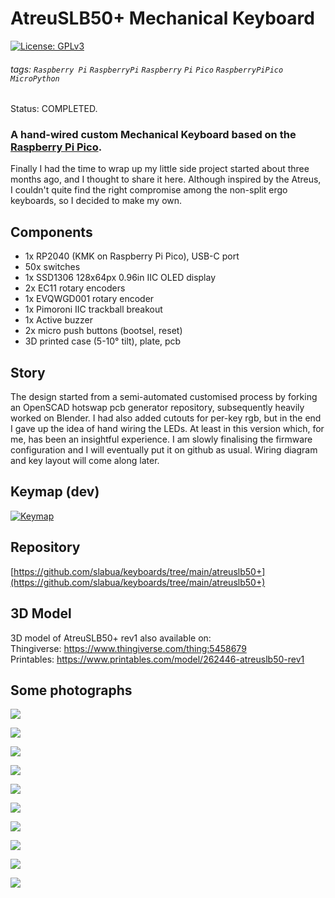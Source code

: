 # AtreuSLB50+ Mechanical Keyboard
[![License: GPLv3][GPLimg]][GPLurl]
###### tags: `Raspberry Pi` `RaspberryPi` `Raspberry` `Pi` `Pico` `RaspberryPiPico` `MicroPython`
Status: COMPLETED.

### A hand-wired custom Mechanical Keyboard based on the [Raspberry Pi Pico](https://www.raspberrypi.org/products/raspberry-pi-pico/).


Finally I had the time to wrap up my little side project started about three months ago, and I thought to share it here. Although inspired by the Atreus, I couldn't quite find the right compromise among the non-split ergo keyboards, so I decided to make my own.

## Components
- 1x RP2040 (KMK on Raspberry Pi Pico), USB-C port
- 50x switches
- 1x SSD1306 128x64px 0.96in IIC OLED display
- 2x EC11 rotary encoders
- 1x EVQWGD001 rotary encoder
- 1x Pimoroni IIC trackball breakout
- 1x Active buzzer
- 2x micro push buttons (bootsel, reset)
- 3D printed case (5-10° tilt), plate, pcb

## Story
The design started from a semi-automated customised process by forking an OpenSCAD hotswap pcb generator repository, subsequently heavily worked on Blender. I had also added cutouts for per-key rgb, but in the end I gave up the idea of hand wiring the LEDs. At least in this version which, for me, has been an insightful experience.
I am slowly finalising the firmware configuration and I will eventually put it on github as usual. Wiring diagram and key layout will come along later.

## Keymap (dev)
[![Keymap](https://user-images.githubusercontent.com/1002978/203805544-45ae45d0-ebbf-4b97-9460-aa897b3c93cc.png)](http://www.keyboard-layout-editor.com/#/gists/e1e9e5b6f24ec3cef3d0345b61fd87a2)

## Repository
[https://github.com/slabua/keyboards/tree/main/atreuslb50+](https://github.com/slabua/keyboards/tree/main/atreuslb50+)

## 3D Model
3D model of AtreuSLB50+ rev1 also available on:  
Thingiverse: https://www.thingiverse.com/thing:5458679  
Printables: https://www.printables.com/model/262446-atreuslb50-rev1

## Some photographs
![](https://preview.redd.it/by89l5iuvxr91.jpg?width=4032&format=pjpg&auto=webp&s=fdcf4890802f44207e813c551c8d05d4a425c93b)

![](https://preview.redd.it/r71hvm8tvxr91.jpg?width=4032&format=pjpg&auto=webp&s=58ac29f5b1def6d11f49a1a23007bf6e484d98b9)

![](https://preview.redd.it/fttgez0uvxr91.jpg?width=4032&format=pjpg&auto=webp&s=52e817c0994529b7c309dc66521fbdf402360683)

![](https://preview.redd.it/ibiy8910wxr91.jpg?width=4032&format=pjpg&auto=webp&s=f439bdc82f43a4ab8cb5a897f337cff2a4c501d7)

![](https://preview.redd.it/xi2cjmi0wxr91.jpg?width=4032&format=pjpg&auto=webp&s=f45f572dd4d0b8e15e035926d678dd7473d5f8a7)

![](https://preview.redd.it/zntdv2lwvxr91.jpg?width=4032&format=pjpg&auto=webp&s=32b9563aa4a3dcba64fa90bf3244f9cdecf18d19)

![](https://preview.redd.it/ws6n538xvxr91.jpg?width=4032&format=pjpg&auto=webp&s=7e20985d11295b50b5d9a646b767ede51118eeb1)

![](https://preview.redd.it/fjrch7kxvxr91.jpg?width=4032&format=pjpg&auto=webp&s=1f00d5c165f395b89f9d8261484f2524a7e046bf)

![](https://preview.redd.it/xjj2dv3yvxr91.jpg?width=4032&format=pjpg&auto=webp&s=388d64ca4509c78ea6678420b1a73ccbb04189bf)

![](https://preview.redd.it/u2xzrteyvxr91.jpg?width=4032&format=pjpg&auto=webp&s=0b52b4458956fef54b64d0baa70c83ec2bb76906)


[GPLimg]: https://img.shields.io/badge/License-GPLv3-blue.svg
[GPLurl]: https://www.gnu.org/licenses/gpl-3.0
